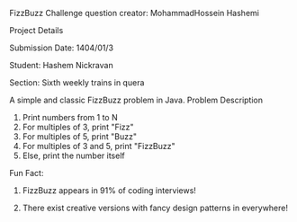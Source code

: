 FizzBuzz Challenge
question creator: MohammadHossein Hashemi


Project Details

Submission Date: 1404/01/3

Student: Hashem Nickravan

Section: Sixth weekly trains in quera

A simple and classic FizzBuzz problem in Java.
Problem Description
1. Print numbers from 1 to N
2. For multiples of 3, print "Fizz"
3. For multiples of 5, print "Buzz"
4. For multiples of 3 and 5, print "FizzBuzz"
5. Else, print the number itself


Fun Fact:
1. FizzBuzz appears in 91% of coding interviews!

1. There exist creative versions with fancy design patterns in everywhere!
